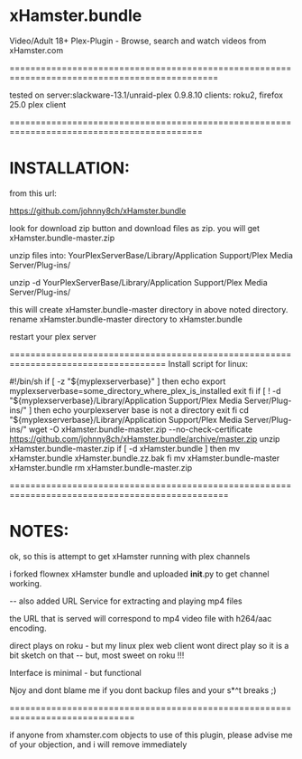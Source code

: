 xHamster.bundle
===============

Video/Adult 18+ Plex-Plugin - Browse, search and watch videos from xHamster.com

==============================================================================================

tested on server:slackware-13.1/unraid-plex 0.9.8.10  clients: roku2, firefox 25.0 plex client 

===========================================================================================


INSTALLATION:
==============================================================================================

from this url:

https://github.com/johnny8ch/xHamster.bundle

look for download zip button and download files as zip.
you will get xHamster.bundle-master.zip

unzip files into:
YourPlexServerBase/Library/Application Support/Plex Media Server/Plug-ins/


unzip -d YourPlexServerBase/Library/Application Support/Plex Media Server/Plug-ins/ 

this will create xHamster.bundle-master directory in above noted directory.
rename xHamster.bundle-master directory to xHamster.bundle

restart your plex server

====================================================================================
Install script for linux:



#!/bin/sh
if [ -z "${myplexserverbase}" ]
then
echo export myplexserverbase=some_directory_where_plex_is_installed
exit
fi
if [ ! -d "${myplexserverbase}/Library/Application Support/Plex Media Server/Plug-ins/" ]
then
echo yourplexserver base is not a directory
exit
fi
cd "${myplexserverbase}/Library/Application Support/Plex Media Server/Plug-ins/"
wget -O xHamster.bundle-master.zip --no-check-certificate \
https://github.com/johnny8ch/xHamster.bundle/archive/master.zip
unzip  xHamster.bundle-master.zip
if [ -d xHamster.bundle ]
then
mv  xHamster.bundle xHamster.bundle.zz.bak
fi
mv xHamster.bundle-master xHamster.bundle
rm xHamster.bundle-master.zip


================================================================================================

NOTES:
====================================================================================================
ok, so this is attempt to get xHamster running with plex channels

i forked flownex xHamster bundle and uploaded __init__.py to get channel working.

-- also added URL Service for extracting and playing mp4 files

the URL that is served will correspond to mp4 video file with h264/aac encoding.

direct plays on roku - but my linux plex web client wont direct play so it is a bit sketch on that --
but, most sweet on roku !!!

Interface is minimal - but functional

Njoy and dont blame me if you dont backup files and your s*^t breaks ;)


==============================================================================



if anyone from xhamster.com objects to use of this plugin, please advise me of your objection, and i
will remove immediately
